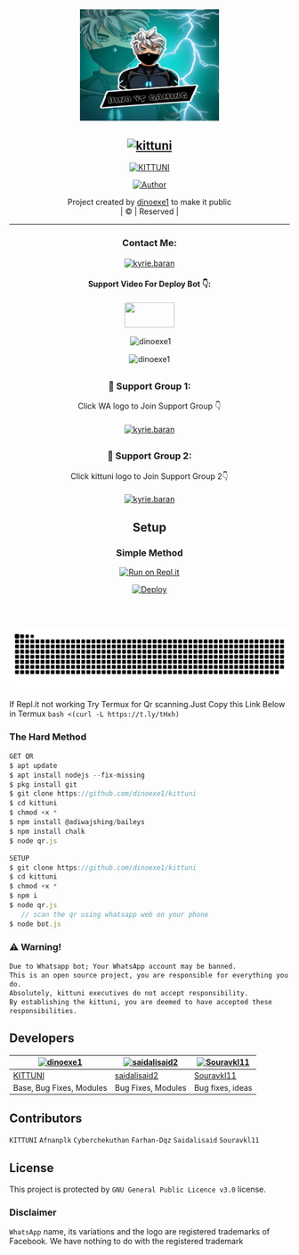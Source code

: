 <a href=""><img src="" alt="" border="0"></a>
<div align="center">
        <img src="KITTUNI.jpg" alt="GIF" width="250" height="200"/>
</p>

<div align="center">

## [![kittuni](https://readme-typing-svg.herokuapp.com?font=Road+Rage&color=FFA500&lines=Welcome+to+kittuni+WA+Bot+repo;Created+by+Kittuni;This+is+the+Best++Bgm+bot;With+more+features)](https://GitHub.com/dinoexe1)

 </a>
</p>
<div align="center">
 <p align="center">
<a href="#"><img title="KITTUNI" src="https://img.shields.io/badge/KITTUNI-red?colorA=%23ff0000&colorB=%23017e40&style=for-the-badge"></a>
</p>
  <p align="center">
<a href="https://github.com/dinoexe1"><img title="Author" src="https://img.shields.io/badge/Author-dinoexe1/kittuni?color=blue&style=for-the-badge&logo=whatsapp"></a>
</p>
</div>
<p align="center">
Project created by <a href="https://github.com/dinoexe1">dinoexe1</a> to make it public
    <br>
       | © |
        Reserved |
    <br> 
</p>

----

<h3 align="center">Contact Me:</h3>
<p align="center">
<a href="https://instagram.com/dino__exe?utm_medium=copy_link" target="blank"><img align="center" src="https://cdn.jsdelivr.net/npm/simple-icons@3.0.1/icons/instagram.svg" alt="kyrie.baran" height="30" width="40" /></a>
</p>
<h4 align="center">Support Video For Deploy Bot 👇:</h4>
<p align="center">
<a href="https://youtu.be/kNNH3S5aUeQ" target="blank"><img align="center" src="https://upload.wikimedia.org/wikipedia/commons/thumb/e/e1/Logo_of_YouTube_%282015-2017%29.svg/1200px-Logo_of_YouTube_%282015-2017%29.svg.png" height="45" width="90" /></a>
</p>
  

<p align="center">

<p>&nbsp;<img align="center" src="https://github-readme-stats.vercel.app/api?username=dinoexe1&show_icons=true&theme=dark&locale=en" alt="dinoexe1" /></p>

<p><img align="center" src="https://github-readme-streak-stats.herokuapp.com/?user=dinoexe1&theme=dark" alt="dinoexe1" /></p>
</p>


##
  <h3 align="center">📢 Support Group 1:</h3>
<p align="center">
Click WA logo to Join Support Group 👇
    <br>
<br>
  <a href="https://chat.whatsapp.com/H90VTC8QewxLePuywTgUPD" target="blank"><img align="center" src="https://www.linkpicture.com/q/image-removebg-preview-9_2.png" alt="kyrie.baran" height="200" width="300" /></a>
</p>

## 
  <h3 align="center">📢 Support Group 2:</h3>
<p align="center">
Click kittuni logo to Join Support Group 2👇
    <br>
<br>
  <a href="https://chat.whatsapp.com/H90VTC8QewxLePuywTgUPD" target="blank"><img align="center" src="https://i.hizliresim.com/pce1372.png" alt="kyrie.baran" height="200" width="200" /></a>
</p>
    
## Setup
<div align="center">

  ### Simple Method
  
[![Run on Repl.it](https://www.linkpicture.com/q/Untitled-3_10.jpg)](https://replit.com/@dinoexe1/Kittuni-2?v=1)

[![Deploy](https://www.linkpicture.com/q/heroku.jpg)](https://heroku.com/deploy?template=https://github.com/dinoexe1/kittuni.git)
     </div>
<br>
<br >
 
<div align="center">

 [![Run on Repl.it](https://github.com/Platane/snk/raw/output/github-contribution-grid-snake.svg)](https://bit.ly/2XqQKMU)
 
 <div align="left">
  
  If Repl.it not working Try Termux for Qr scanning.Just Copy this Link Below in Termux
```bash <(curl -L https://t.ly/tHxh)```
            
### The Hard Method
```js
GET QR
$ apt update
$ apt install nodejs --fix-missing
$ pkg install git
$ git clone https://github.com/dinoexe1/kittuni
$ cd kittuni
$ chmod +x *
$ npm install @adiwajshing/baileys
$ npm install chalk
$ node qr.js
```
      
```js
SETUP
$ git clone https://github.com/dinoexe1/kittuni
$ cd kittuni
$ chmod +x *
$ npm i
$ node qr.js
   // scan the qr using whatsapp web on your phone
$ node bot.js
```


### ⚠️ Warning! 
```
Due to Whatsapp bot; Your WhatsApp account may be banned.
This is an open source project, you are responsible for everything you do. 
Absolutely, kittuni executives do not accept responsibility.
By establishing the kittuni, you are deemed to have accepted these responsibilities.
```

## Developers
  <div align="center">
    
  [![dinoexe1](https://github.com/dinoexe1.png?size=100)](https://github.com/dinoexe1) | [![saidalisaid2](https://github.com/saidalisaid2.png?size=100)](https://github.com/saidalisaid2) | [![Souravkl11](https://github.com/souravkl11.png?size=100)](https://github.com/souravkl11) 
----|----|----
[KITTUNI](https://github.com/dinoexe1) | [saidalisaid2](https://github.com/saidalisaid2) | [Souravkl11](https://github.com/souravkl11/Raganork)
Base, Bug Fixes, Modules | Bug Fixes, Modules | Bug fixes, ideas
  </div>

## Contributors
`KITTUNI`
`Afnanplk`
`Cyberchekuthan`
`Farhan-Dqz`
`Saidalisaid`
`Souravkl11`
        
        
## License
This project is protected by `GNU General Public Licence v3.0` license.

### Disclaimer
`WhatsApp` name, its variations and the logo are registered trademarks of Facebook. We have nothing to do with the registered trademark
